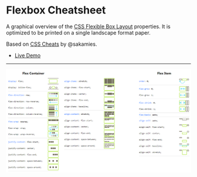 # Flexbox Cheatsheet

A graphical overview of the [CSS Flexible Box Layout](https://developer.mozilla.org/en-US/docs/Web/CSS/CSS_Flexible_Box_Layout) properties. It is optimized to be printed on a single landscape format paper.

Based on [CSS Cheats](https://github.com/sakamies/css-cheats) by @sakamies.

 - [Live Demo](https://darekkay.com/dev/flexbox-cheatsheet.html)

---

![Screenshot](screenshot.png)
